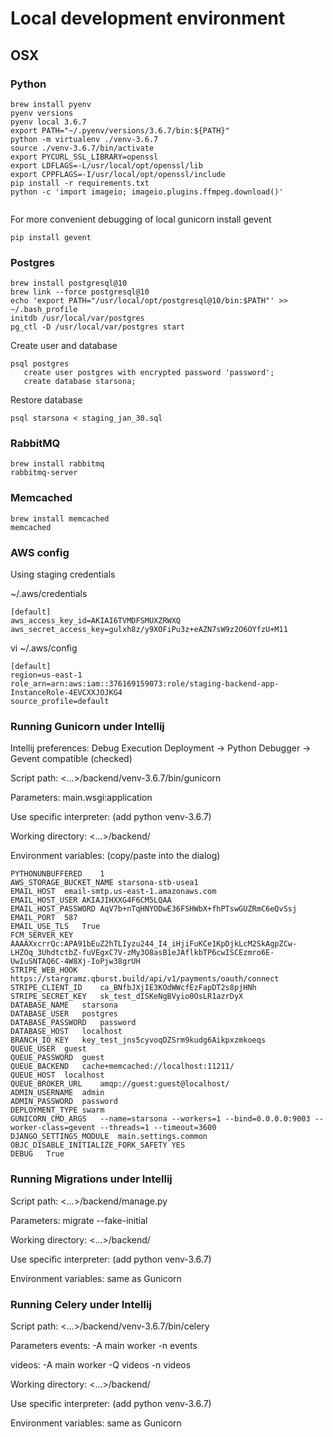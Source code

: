 # Local development environment
## OSX

### Python

```
brew install pyenv
pyenv versions
pyenv local 3.6.7
export PATH="~/.pyenv/versions/3.6.7/bin:${PATH}"
python -m virtualenv ./venv-3.6.7
source ./venv-3.6.7/bin/activate
export PYCURL_SSL_LIBRARY=openssl
export LDFLAGS=-L/usr/local/opt/openssl/lib
export CPPFLAGS=-I/usr/local/opt/openssl/include
pip install -r requirements.txt
python -c 'import imageio; imageio.plugins.ffmpeg.download()'


```

For more convenient debugging of local gunicorn install gevent
```
pip install gevent

```

### Postgres
```
brew install postgresql@10
brew link --force postgresql@10
echo 'export PATH="/usr/local/opt/postgresql@10/bin:$PATH"' >> ~/.bash_profile
initdb /usr/local/var/postgres
pg_ctl -D /usr/local/var/postgres start
```

Create user and database
```
psql postgres
   create user postgres with encrypted password 'password';
   create database starsona;
```

Restore database
```
psql starsona < staging_jan_30.sql
```

### RabbitMQ
```
brew install rabbitmq
rabbitmq-server

```

### Memcached
```
brew install memcached
memcached

```

### AWS config
Using staging credentials

~/.aws/credentials
```
[default]
aws_access_key_id=AKIAI6TVMDFSMUXZRWXQ
aws_secret_access_key=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
```

vi ~/.aws/config
```
[default]
region=us-east-1
role_arn=arn:aws:iam::376169159073:role/staging-backend-app-InstanceRole-4EVCXXJOJKG4
source_profile=default
```

### Running Gunicorn under Intellij

Intellij preferences:
Debug Execution Deployment -> Python Debugger -> Gevent compatible (checked)

Script path:
<...>/backend/venv-3.6.7/bin/gunicorn

Parameters:
main.wsgi:application

Use specific interpreter:
(add python venv-3.6.7)

Working directory:
<...>/backend/

Environment variables:
(copy/paste into the dialog)

```
PYTHONUNBUFFERED	1
AWS_STORAGE_BUCKET_NAME	starsona-stb-usea1
EMAIL_HOST	email-smtp.us-east-1.amazonaws.com
EMAIL_HOST_USER	AKIAJIHXXG4F6CM5LQAA
EMAIL_HOST_PASSWORD	AqV7b+nTqHNYODwE36FSHWbX+fhPTswGUZRmC6eQvSsj
EMAIL_PORT	587
EMAIL_USE_TLS	True
FCM_SERVER_KEY	AAAAXxcrrQc:APA91bEuZ2hTLIyzu244_I4_iHjiFuKCe1KpDjkLcM2SkAgpZCw-LHZOq_3UhdtctbZ-fuVEgxC7V-zMy3O8asB1eJAflkbTP6cwISCEzmro6E-UwIuSNTAQ6C-4W8Xj-IoPjw38grUH
STRIPE_WEB_HOOK	https://stargramz.qburst.build/api/v1/payments/oauth/connect
STRIPE_CLIENT_ID	ca_BNfbJXjIE3KOdWWcfEzFapDT2s8pjHNh
STRIPE_SECRET_KEY	sk_test_dISKeNgBVyio0OsLR1azrDyX
DATABASE_NAME	starsona
DATABASE_USER	postgres
DATABASE_PASSWORD	password
DATABASE_HOST	localhost
BRANCH_IO_KEY	key_test_jns5cyvoqDZSrm9kudg6Aikpxzmkoeqs
QUEUE_USER	guest
QUEUE_PASSWORD	guest
QUEUE_BACKEND	cache+memcached://localhost:11211/
QUEUE_HOST	localhost
QUEUE_BROKER_URL	amqp://guest:guest@localhost/
ADMIN_USERNAME	admin
ADMIN_PASSWORD	password
DEPLOYMENT_TYPE	swarm
GUNICORN_CMD_ARGS	--name=starsona --workers=1 --bind=0.0.0.0:9003 --worker-class=gevent --threads=1 --timeout=3600
DJANGO_SETTINGS_MODULE	main.settings.common
OBJC_DISABLE_INITIALIZE_FORK_SAFETY	YES
DEBUG	True
```

### Running Migrations under Intellij

Script path:
<...>/backend/manage.py

Parameters:
migrate --fake-initial

Working directory:
<...>/backend/

Use specific interpreter:
(add python venv-3.6.7)

Environment variables:
same as Gunicorn

### Running Celery under Intellij

Script path:
<...>/backend/venv-3.6.7/bin/celery

Parameters 
events:
-A main worker -n events

videos:
-A main worker -Q videos -n videos

Working directory:
<...>/backend/

Use specific interpreter:
(add python venv-3.6.7)

Environment variables:
same as Gunicorn
